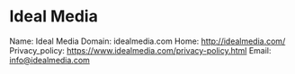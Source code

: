 
# Ideal Media

Name: Ideal Media
Domain: idealmedia.com
Home: http://idealmedia.com/
Privacy_policy: https://www.idealmedia.com/privacy-policy.html
Email: info@idealmedia.com
